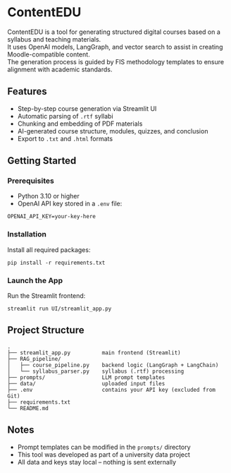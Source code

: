 # ContentEDU

ContentEDU is a tool for generating structured digital courses based on a syllabus and teaching materials.  
It uses OpenAI models, LangGraph, and vector search to assist in creating Moodle-compatible content.  
The generation process is guided by FIS methodology templates to ensure alignment with academic standards.

## Features

- Step-by-step course generation via Streamlit UI
- Automatic parsing of `.rtf` syllabi
- Chunking and embedding of PDF materials
- AI-generated course structure, modules, quizzes, and conclusion
- Export to `.txt` and `.html` formats

## Getting Started

### Prerequisites

- Python 3.10 or higher
- OpenAI API key stored in a `.env` file:

```
OPENAI_API_KEY=your-key-here
```

### Installation

Install all required packages:

```
pip install -r requirements.txt
```

### Launch the App

Run the Streamlit frontend:

```
streamlit run UI/streamlit_app.py
```

## Project Structure

```
.
├── streamlit_app.py          main frontend (Streamlit)
├── RAG_pipeline/
│   ├── course_pipeline.py    backend logic (LangGraph + LangChain)
│   └── syllabus_parser.py    syllabus (.rtf) processing
├── prompts/                  LLM prompt templates
├── data/                     uploaded input files
├── .env                      contains your API key (excluded from Git)
├── requirements.txt
└── README.md
```

## Notes

- Prompt templates can be modified in the `prompts/` directory
- This tool was developed as part of a university data project
- All data and keys stay local – nothing is sent externally
